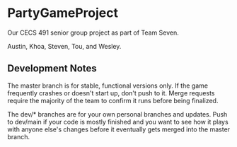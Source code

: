 # PartyGameProject
Our CECS 491 senior group project as part of Team Seven.

Austin, Khoa, Steven, Tou, and Wesley.

## Development Notes
The master branch is for stable, functional versions only. If the game frequently crashes or doesn't start up, don't push to it. Merge requests require the majority of the team to confirm it runs before being finalized.

The dev/* branches are for your own personal branches and updates. Push to dev/main if your code is mostly finished and you want to see how it plays with anyone else's changes before it eventually gets merged into the master branch.
